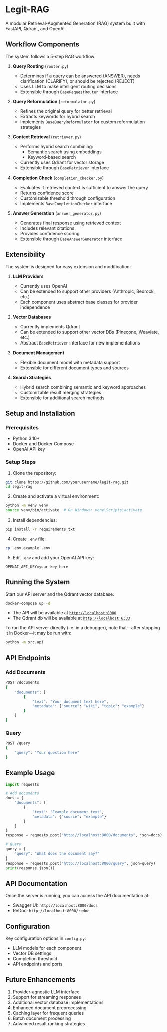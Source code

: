 # Legit-RAG

A modular Retrieval-Augmented Generation (RAG) system built with FastAPI, Qdrant, and OpenAI.

## Workflow Components

The system follows a 5-step RAG workflow:

1. **Query Routing** (`router.py`)
   - Determines if a query can be answered (ANSWER), needs clarification (CLARIFY), or should be rejected (REJECT)
   - Uses LLM to make intelligent routing decisions
   - Extensible through `BaseRequestRouter` interface

2. **Query Reformulation** (`reformulator.py`)
   - Refines the original query for better retrieval
   - Extracts keywords for hybrid search
   - Implements `BaseQueryReformulator` for custom reformulation strategies

3. **Context Retrieval** (`retriever.py`)
   - Performs hybrid search combining:
     - Semantic search using embeddings
     - Keyword-based search
   - Currently uses Qdrant for vector storage
   - Extensible through `BaseRetriever` interface

4. **Completion Check** (`completion_checker.py`)
   - Evaluates if retrieved context is sufficient to answer the query
   - Returns confidence score
   - Customizable threshold through configuration
   - Implements `BaseCompletionChecker` interface

5. **Answer Generation** (`answer_generator.py`)
   - Generates final response using retrieved context
   - Includes relevant citations
   - Provides confidence scoring
   - Extensible through `BaseAnswerGenerator` interface

## Extensibility

The system is designed for easy extension and modification:

1. **LLM Providers**
   - Currently uses OpenAI
   - Can be extended to support other providers (Anthropic, Bedrock, etc.)
   - Each component uses abstract base classes for provider independence

2. **Vector Databases**
   - Currently implements Qdrant
   - Can be extended to support other vector DBs (Pinecone, Weaviate, etc.)
   - Abstract `BaseRetriever` interface for new implementations

3. **Document Management**
   - Flexible document model with metadata support
   - Extensible for different document types and sources

4. **Search Strategies**
   - Hybrid search combining semantic and keyword approaches
   - Customizable result merging strategies
   - Extensible for additional search methods

## Setup and Installation

### Prerequisites

- Python 3.10+
- Docker and Docker Compose
- OpenAI API key

### Setup Steps

1. Clone the repository:

```bash
git clone https://github.com/yourusername/legit-rag.git
cd legit-rag
```

2. Create and activate a virtual environment:
```bash
python -m venv venv
source venv/bin/activate  # On Windows: venv\Scripts\activate
```

3. Install dependencies:
```bash
pip install -r requirements.txt
```

4. Create `.env` file:
```bash
cp .env.example .env
```

5. Edit `.env` and add your OpenAI API key:
```
OPENAI_API_KEY=your-key-here
```

## Running the System

Start our API server and the Qdrant vector database:
```bash
docker-compose up -d
```

- The API will be available at [`http://localhost:8000`](http://localhost:8000)
- The Qdrant db will be available at [`http://localhost:6333`](http://localhost:6333)

To run the API server directly (i.e. in a debugger), note that&mdash;after stopping it in Docker&mdash;it may be run with:

```bash
python -m src.api
```

## API Endpoints

### Add Documents
```bash
POST /documents
{
    "documents": [
        {
            "text": "Your document text here",
            "metadata": {"source": "wiki", "topic": "example"}
        }
    ]
}
```

### Query
```bash
POST /query
{
    "query": "Your question here"
}
```

## Example Usage

```python
import requests

# Add documents
docs = {
    "documents": [
        {
            "text": "Example document text",
            "metadata": {"source": "example"}
        }
    ]
}
response = requests.post("http://localhost:8000/documents", json=docs)

# Query
query = {
    "query": "What does the document say?"
}
response = requests.post("http://localhost:8000/query", json=query)
print(response.json())
```

## API Documentation

Once the server is running, you can access the API documentation at:
- Swagger UI: `http://localhost:8000/docs`
- ReDoc: `http://localhost:8000/redoc`

## Configuration

Key configuration options in `config.py`:
- LLM models for each component
- Vector DB settings
- Completion threshold
- API endpoints and ports

## Future Enhancements

1. Provider-agnostic LLM interface
2. Support for streaming responses
3. Additional vector database implementations
4. Enhanced document preprocessing
5. Caching layer for frequent queries
6. Batch document processing
7. Advanced result ranking strategies


